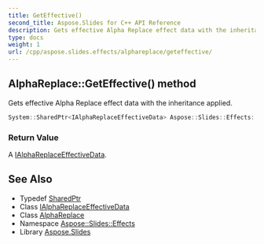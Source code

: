 ```yaml
---
title: GetEffective()
second_title: Aspose.Slides for C++ API Reference
description: Gets effective Alpha Replace effect data with the inheritance applied.
type: docs
weight: 1
url: /cpp/aspose.slides.effects/alphareplace/geteffective/
---
```

## AlphaReplace::GetEffective() method


Gets effective Alpha Replace effect data with the inheritance applied.

```cpp
System::SharedPtr<IAlphaReplaceEffectiveData> Aspose::Slides::Effects::AlphaReplace::GetEffective() override
```


### Return Value

A [IAlphaReplaceEffectiveData](../../ialphareplaceeffectivedata/).

## See Also

* Typedef [SharedPtr](../../system/sharedptr/)
* Class [IAlphaReplaceEffectiveData](../ialphareplaceeffectivedata/)
* Class [AlphaReplace](./)
* Namespace [Aspose::Slides::Effects](../)
* Library [Aspose.Slides](../../)